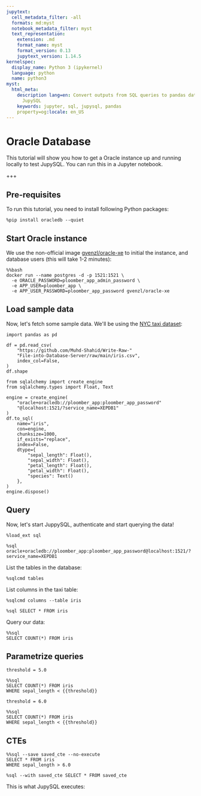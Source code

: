 ```yaml
---
jupytext:
  cell_metadata_filter: -all
  formats: md:myst
  notebook_metadata_filter: myst
  text_representation:
    extension: .md
    format_name: myst
    format_version: 0.13
    jupytext_version: 1.14.5
kernelspec:
  display_name: Python 3 (ipykernel)
  language: python
  name: python3
myst:
  html_meta:
    description lang=en: Convert outputs from SQL queries to pandas data frames using
      JupySQL
    keywords: jupyter, sql, jupysql, pandas
    property=og:locale: en_US
---
```


# Oracle Database

This tutorial will show you how to get a Oracle instance up and running locally to test JupySQL. You can run this in a Jupyter notebook.

+++

## Pre-requisites

To run this tutorial, you need to install following Python packages:

```{code-cell} ipython3
%pip install oracledb --quiet
```

## Start Oracle instance

We use the non-official image [gvenzl/oracle-xe](https://hub.docker.com/r/gvenzl/oracle-xe) to initial the  instance, and database users (this will take 1-2 minutes):

```{code-cell} ipython3
%%bash 
docker run --name postgres -d -p 1521:1521 \
  -e ORACLE_PASSWORD=ploomber_app_admin_password \
  -e APP_USER=ploomber_app \
  -e APP_USER_PASSWORD=ploomber_app_password gvenzl/oracle-xe
```

## Load sample data

Now, let's fetch some sample data. We'll be using the [NYC taxi dataset](https://www.nyc.gov/site/tlc/about/tlc-trip-record-data.page):

```{code-cell} ipython3
import pandas as pd

df = pd.read_csv(
    "https://github.com/Muhd-Shahid/Write-Raw-"
    "File-into-Database-Server/raw/main/iris.csv",
    index_col=False,
)
df.shape
```

```{code-cell} ipython3
from sqlalchemy import create_engine
from sqlalchemy.types import Float, Text

engine = create_engine(
    "oracle+oracledb://ploomber_app:ploomber_app_password"
    "@localhost:1521/?service_name=XEPDB1"
)
df.to_sql(
    name="iris",
    con=engine,
    chunksize=1000,
    if_exists="replace",
    index=False,
    dtype={
        "sepal_length": Float(),
        "sepal_width": Float(),
        "petal_length": Float(),
        "petal_width": Float(),
        "species": Text()
    },
)
engine.dispose()
```

## Query

Now, let's start JuppySQL, authenticate and start querying the data!

```{code-cell} ipython3
%load_ext sql
```

```{code-cell} ipython3
%sql oracle+oracledb://ploomber_app:ploomber_app_password@localhost:1521/?service_name=XEPDB1
```

List the tables in the database:

```{code-cell} ipython3
%sqlcmd tables
```

List columns in the taxi table:

```{code-cell} ipython3
%sqlcmd columns --table iris
```

```{code-cell} ipython3
%sql SELECT * FROM iris
```

Query our data:

```{code-cell} ipython3
%%sql
SELECT COUNT(*) FROM iris
```

## Parametrize queries

```{code-cell} ipython3
threshold = 5.0
```

```{code-cell} ipython3
%%sql
SELECT COUNT(*) FROM iris
WHERE sepal_length < {{threshold}}
```

```{code-cell} ipython3
threshold = 6.0
```

```{code-cell} ipython3
%%sql
SELECT COUNT(*) FROM iris
WHERE sepal_length < {{threshold}}
```

## CTEs

```{code-cell} ipython3
%%sql --save saved_cte --no-execute
SELECT * FROM iris
WHERE sepal_length > 6.0
```

```{code-cell} ipython3
%sql --with saved_cte SELECT * FROM saved_cte
```

This is what JupySQL executes:
